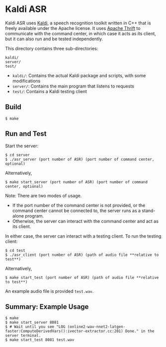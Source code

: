 # Kaldi ASR
Kaldi ASR uses [Kaldi](http://kaldi.sourceforge.net/), a speech recognition toolkit
written in C++ that is freely available under the Apache license. 
It uses [Apache Thrift](http://thrift.apache.org/) to communicate with the command center,
in which case it acts as its client,
but it can also run and be tested independently.

This directory contains three sub-directories:

```
kaldi/ 
server/
test/
```

- `kaldi/`: Contains the actual Kaldi package and scripts, with some
  modifications
- `server/`: Contains the main program that listens to requests
- `test/`: Contains a Kaldi testing client

## Build

```
$ make
```

## Run and Test

Start the server:

```
$ cd server
$ ./asr_server (port number of ASR) (port number of command center, optional)
```

Alternatively,
```
$ make start_server (port number of ASR) (port number of command center, optional)
```

Note: There are two modes of usage. 
* If the port number of the command center is not provided,
or the command center cannot be connected to,
the server runs as a stand-alone program.
* Otherwise, the server can interact with the command center
and act as its client.

In either case, the server can interact with a testing client.
To run the testing client:

```
$ cd test
$ ./asr_client (port number of ASR) (path of audio file **relative to test**)
``` 

Alternatively,
```
$ make start_test (port number of ASR) (path of audio file **relative to test**)
```

An example audio file is provided `test.wav`.

## Summary: Example Usage

```
$ make
$ make start_server 8081
$ # Wait until you see "LOG (online2-wav-nnet2-latgen-faster:ComputeDerivedVars():ivector-extractor.cc:201) Done." in the server terminal.
$ make start_test 8081 test.wav
```
